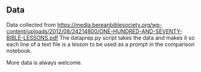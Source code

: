 ## Data
Data collected from https://media.bereanbiblesociety.org/wp-content/uploads/2012/08/24214800/ONE-HUNDRED-AND-SEVENTY-BIBLE-LESSONS.pdf
The dataprep.py script takes the data and makes it so each line of a text file is a lesson to be used as a prompt in the comparison notebook.

More data is always welcome.